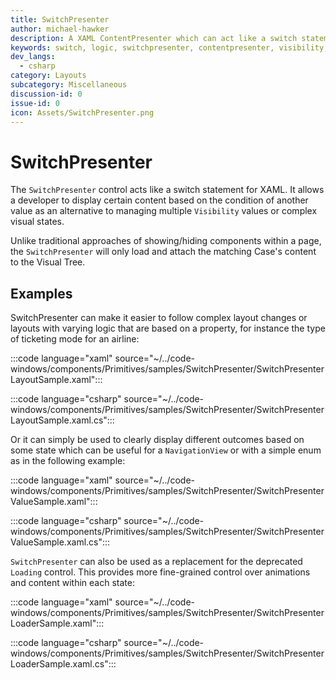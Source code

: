 ```yaml
---
title: SwitchPresenter
author: michael-hawker
description: A XAML ContentPresenter which can act like a switch statement for showing different UI based on a condition.
keywords: switch, logic, switchpresenter, contentpresenter, visibility, triggers, converters
dev_langs:
  - csharp
category: Layouts
subcategory: Miscellaneous
discussion-id: 0
issue-id: 0
icon: Assets/SwitchPresenter.png
---
```


# SwitchPresenter

The `SwitchPresenter` control acts like a switch statement for XAML. It allows a developer to display certain content based on the condition of another value as an alternative to managing multiple `Visibility` values or complex visual states.

Unlike traditional approaches of showing/hiding components within a page, the `SwitchPresenter` will only load and attach the matching Case's content to the Visual Tree.

## Examples

SwitchPresenter can make it easier to follow complex layout changes or layouts with varying logic that are based on a property, for instance the type of ticketing mode for an airline:

:::code language="xaml" source="~/../code-windows/components/Primitives/samples/SwitchPresenter/SwitchPresenterLayoutSample.xaml":::

:::code language="csharp" source="~/../code-windows/components/Primitives/samples/SwitchPresenter/SwitchPresenterLayoutSample.xaml.cs":::

Or it can simply be used to clearly display different outcomes based on some state which can be useful for a `NavigationView` or with a simple enum as in the following example:

:::code language="xaml" source="~/../code-windows/components/Primitives/samples/SwitchPresenter/SwitchPresenterValueSample.xaml":::

:::code language="csharp" source="~/../code-windows/components/Primitives/samples/SwitchPresenter/SwitchPresenterValueSample.xaml.cs":::

`SwitchPresenter` can also be used as a replacement for the deprecated `Loading` control. This provides more fine-grained control over animations and content within each state:

:::code language="xaml" source="~/../code-windows/components/Primitives/samples/SwitchPresenter/SwitchPresenterLoaderSample.xaml":::

:::code language="csharp" source="~/../code-windows/components/Primitives/samples/SwitchPresenter/SwitchPresenterLoaderSample.xaml.cs":::



